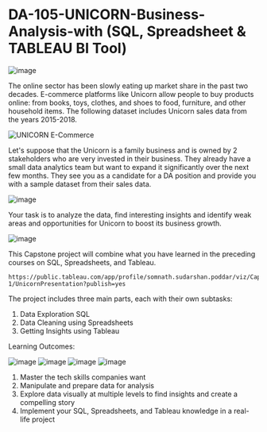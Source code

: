 # DA-105-UNICORN-Business-Analysis-with (SQL, Spreadsheet & TABLEAU BI Tool) 
 
![image](https://github.com/SOMPODDA/DA-105-UNICORN-Business-Analysis-Project-IV/assets/70188796/f989f515-2c72-4ecc-a169-32bdf3bf7a8e)

The online sector has been slowly eating up market share in the past two decades. E-commerce platforms like Unicorn allow people to buy products online: from books, toys, clothes, and shoes to food, furniture, and other household items. The following dataset includes Unicorn sales data from the years 2015-2018.

![UNICORN E-Commerce](https://github.com/SOMPODDA/DA-105-UNICORN-Business-Analysis-Project-IV/assets/70188796/64105057-e713-41ab-b157-c56f0a538ab6)

Let's suppose that the Unicorn is a family business and is owned by 2 stakeholders who are very invested in their business. They already have a small data analytics team but want to expand it significantly over the next few months. They see you as a candidate for a DA position and provide you with a sample dataset from their sales data.

![image](https://github.com/SOMPODDA/DA-105-UNICORN-Business-Analysis-Project-IV/assets/70188796/8264cd81-64fb-4b4b-8982-bc9fe2d29c3d)

Your task is to analyze the data, find interesting insights and identify weak areas and opportunities for Unicorn to boost its business growth.

   
![image](https://github.com/SOMPODDA/DA-105-UNICORN-Business-Analysis-Project-IV/assets/70188796/3b6678de-1cf7-4019-a0b8-3074ed8fa20b)

This Capstone project will combine what you have learned in the preceding courses on SQL, Spreadsheets, and Tableau. 

    https://public.tableau.com/app/profile/somnath.sudarshan.poddar/viz/CapstonePROJECT_data-1/UnicornPresentation?publish=yes

The project includes three main parts, each with their own subtasks:

1. Data Exploration SQL
2. Data Cleaning using Spreadsheets
3. Getting Insights using Tableau

     
Learning Outcomes:

![image](https://github.com/SOMPODDA/DA-105-UNICORN-Business-Analysis-Project-IV/assets/70188796/8165a7f2-d899-4aea-8e03-f2e438d9672c)
![image](https://github.com/SOMPODDA/DA-105-UNICORN-Business-Analysis-Project-IV/assets/70188796/ba890af4-b018-48a0-90bd-f4a88900ef1e)
![image](https://github.com/SOMPODDA/DA-105-UNICORN-Business-Analysis-Project-IV/assets/70188796/a93c2b54-f6aa-4ab7-9307-e16fddc606e1)
![image](https://github.com/SOMPODDA/DA-105-UNICORN-Business-Analysis-Project-IV/assets/70188796/c93965ea-6a50-4d68-b8be-aacba1949572)

1. Master the tech skills companies want 
2. Manipulate and prepare data for analysis  
3. Explore data visually at multiple levels to find insights and create a compelling story  
4. Implement your SQL, Spreadsheets, and Tableau knowledge in a real-life project 
